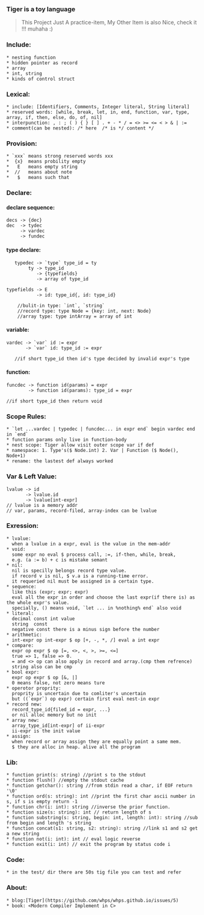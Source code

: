 ### Tiger is a toy language
> This Project Just A practice-item, My Other Item is also Nice, check it !!! muhaha :) 


### Include:
    * nesting function
    * hidden pointer as record
    * array
    * int, string
    * kinds of control struct

### Lexical:
    * include: [Identifiers, Comments, Integer literal, String literal]
    * reserved words: [while, break, let, in, end, function, var, type, array, if, then, else, do, of, nil]
    * interpunction: , : ; ( ) { } [ ] . + - * / = <> >= <= < > & | :=
    * comment(can be nested): /* here  /* is */ content */

### Provision:
    * `xxx` means strong reserved words xxx
    *  {x}  means probility empty
    *   E   means empty string
    *  //   means about note
    *   $   means such that
    
### Declare:
#### declare sequence:

    decs -> {dec}
    dec  -> tydec
	     -> vardec
	     -> fundec
	     
#### type declare:
    
       typedec -> `type` type_id = ty
            ty -> type_id
               -> {typefields}
               -> array of type_id
    
    typefields -> E
               -> id: type_id{, id: type_id}
    
        //bulit-in type: `int`, `string`
        //record type: type Node = {key: int, next: Node}
        //array type: type intArray = array of int

#### variable:
    
    vardec -> `var` id := expr
           -> `var` id: type_id := expr
           
       //if short type_id then id's type decided by invalid expr's type
       
#### function:
    
    funcdec -> function id(params) = expr
            -> function id(params): type_id = expr
    
    //if short type_id then return void

### Scope Rules:
    * `let ...vardec | typedec | funcdec... in expr end` begin vardec end in `end`
    * function params only live in function-body
    * nest scope: Tiger allow visit outer scope var if def
    * namespace: 1. Type's($ Node.int) 2. Var | Function ($ Node(), Node+1)
    * rename: the lastest def always worked
    
### Var & Left Value:

    lvalue -> id
           -> lvalue.id
           -> lvalue[int-expr]
    // lvalue is a memory addr
    // var, params, record-filed, array-index can be lvalue

### Exression:
    * lvalue:
      when a lvalue in a expr, eval is the value in the mem-addr
    * void:
      some expr no eval $ process call, :=, if-then, while, break,
      e.g. (a := b) + c is mistake semant
    * nil:
      nil is specilly belongs record type value.
      if record v is nil, $ v.a is a running-time error.
      it requeried nil must be assigned in a certain type.
    * sequence:
      like this (expr; expr; expr)
      eval all the expr in order and choose the last expr(if there is) as the whole expr's value.
      specially, () means void, `let ... in %nothing% end` also void
    * literal:
      decimal const int value
      string  const 
      negative const there is a minus sign before the number
    * arithmetic:
      int-expr op int-expr $ op [+, -, *, /] eval a int expr
    * compare:
      expr op expr $ op [=, <>, <, >, >=, <=] 
      true => 1, false => 0.
      = and <> op can also apply in record and array.(cmp them refrence)
      string also can be cmp
    * bool expr:
      expr op expr $ op [&, |]
      0 means false, not zero means ture
    * operotor proprity:
      proprity is uncertain due to comliter's uncertain
      but ((`expr`) op expr) certain first eval nest-in expr
    * record new:
      record_type_id{filed_id = expr, ...}
      or nil alloc memory but no init
    * array new:
      array_type_id[int-expr] of ii-expr
      ii-expr is the init value
    * assign:
      when record or array assign they are equally point a same mem.
      $ they are alloc in heap. alive all the program

### Lib:
    * function print(s: string) //print s to the stdout
    * function flush() //empty the stdout cache
    * function getchar(): string //from stdin read a char, if EOF return '\0'
    * function ord(s: string): int //print the first char ascii number in s, if s is empty return -1
    * function chr(i: int): string //inverse the prior function.
    * function size(s: string): int // return length of s
    * function substring(s: string, begin: int, length: int): string //sub from begin and length 's string
    * function concat(s1: string, s2: string): string //link s1 and s2 get a new string
    * function not(i: int): int // eval logic reverse
    * function exit(i: int) // exit the program by status code i

### Code:
    * in the test/ dir there are 50s tig file you can test and refer
### About:
    * blog:[Tiger](https://github.com/whps/whps.github.io/issues/5)
    * book: <Modern Compiler Implement in C>
